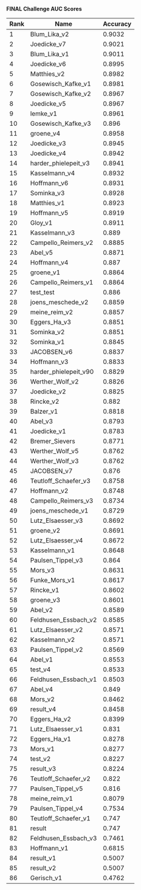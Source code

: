 **FINAL Challenge AUC Scores**


|Rank|Name|Accuracy|
|----|-----|---|
|1|Blum_Lika_v2|0.9032| 
|2|Joedicke_v7|0.9021| 
|3|Blum_Lika_v1|0.9011| 
|4|Joedicke_v6|0.8995| 
|5|Matthies_v2|0.8982| 
|6|Gosewisch_Kafke_v1|0.8981| 
|7|Gosewisch_Kafke_v2|0.8967| 
|8|Joedicke_v5|0.8967| 
|9|lemke_v1|0.8961| 
|10|Gosewisch_Kafke_v3|0.896| 
|11|groene_v4|0.8958| 
|12|Joedicke_v3|0.8945| 
|13|Joedicke_v4|0.8942| 
|14|harder_phielepeit_v3|0.8941| 
|15|Kasselmann_v4|0.8932| 
|16|Hoffmann_v6|0.8931| 
|17|Sominka_v3|0.8928| 
|18|Matthies_v1|0.8923| 
|19|Hoffmann_v5|0.8919| 
|20|Gloy_v1|0.8911| 
|21|Kasselmann_v3|0.889| 
|22|Campello_Reimers_v2|0.8885| 
|23|Abel_v5|0.8871| 
|24|Hoffmann_v4|0.887| 
|25|groene_v1|0.8864| 
|26|Campello_Reimers_v1|0.8864| 
|27|test_test|0.886| 
|28|joens_meschede_v2|0.8859| 
|29|meine_reim_v2|0.8857| 
|30|Eggers_Ha_v3|0.8851| 
|31|Sominka_v2|0.8851| 
|32|Sominka_v1|0.8845| 
|33|JACOBSEN_v6|0.8837| 
|34|Hoffmann_v3|0.8833| 
|35|harder_phielepeit_v90|0.8829| 
|36|Werther_Wolf_v2|0.8826| 
|37|Joedicke_v2|0.8825| 
|38|Rincke_v2|0.882| 
|39|Balzer_v1|0.8818| 
|40|Abel_v3|0.8793| 
|41|Joedicke_v1|0.8783| 
|42|Bremer_Sievers|0.8771| 
|43|Werther_Wolf_v5|0.8762| 
|44|Werther_Wolf_v3|0.8762| 
|45|JACOBSEN_v7|0.876| 
|46|Teutloff_Schaefer_v3|0.8758| 
|47|Hoffmann_v2|0.8748| 
|48|Campello_Reimers_v3|0.8734| 
|49|joens_meschede_v1|0.8729| 
|50|Lutz_Elsaesser_v3|0.8692| 
|51|groene_v2|0.8691| 
|52|Lutz_Elsaesser_v4|0.8672| 
|53|Kasselmann_v1|0.8648| 
|54|Paulsen_Tippel_v3|0.864| 
|55|Mors_v3|0.8631| 
|56|Funke_Mors_v1|0.8617| 
|57|Rincke_v1|0.8602| 
|58|groene_v3|0.8601| 
|59|Abel_v2|0.8589| 
|60|Feldhusen_Essbach_v2|0.8585| 
|61|Lutz_Elsaesser_v2|0.8571| 
|62|Kasselmann_v2|0.8571| 
|63|Paulsen_Tippel_v2|0.8569| 
|64|Abel_v1|0.8553| 
|65|test_v4|0.8533| 
|66|Feldhusen_Essbach_v1|0.8503| 
|67|Abel_v4|0.849| 
|68|Mors_v2|0.8462| 
|69|result_v4|0.8458| 
|70|Eggers_Ha_v2|0.8399| 
|71|Lutz_Elsaesser_v1|0.831| 
|72|Eggers_Ha_v1|0.8278| 
|73|Mors_v1|0.8277| 
|74|test_v2|0.8227| 
|75|result_v3|0.8224| 
|76|Teutloff_Schaefer_v2|0.822| 
|77|Paulsen_Tippel_v5|0.816| 
|78|meine_reim_v1|0.8079| 
|79|Paulsen_Tippel_v4|0.7534| 
|80|Teutloff_Schaefer_v1|0.747| 
|81|result|0.747| 
|82|Feldhusen_Essbach_v3|0.7461| 
|83|Hoffmann_v1|0.6815| 
|84|result_v1|0.5007| 
|85|result_v2|0.5007| 
|86|Gerisch_v1|0.4762| 
